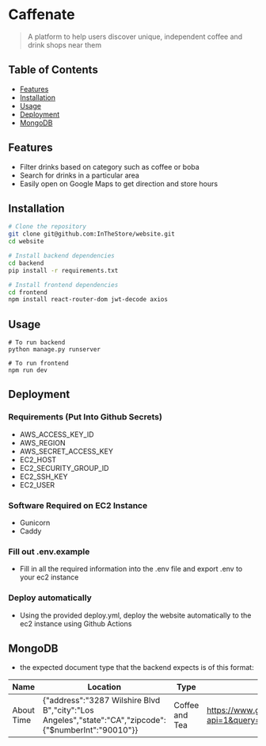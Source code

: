 # Caffenate

> A platform to help users discover unique, independent coffee and drink shops near them

## Table of Contents

- [Features](#features)
- [Installation](#installation)
- [Usage](#usage)
- [Deployment](#deployment)
- [MongoDB](#mongodb)

## Features

- Filter drinks based on category such as coffee or boba
- Search for drinks in a particular area
- Easily open on Google Maps to get direction and store hours

## Installation

```bash
# Clone the repository
git clone git@github.com:InTheStore/website.git
cd website

# Install backend dependencies
cd backend
pip install -r requirements.txt

# Install frontend dependencies
cd frontend
npm install react-router-dom jwt-decode axios
```

## Usage
```
# To run backend
python manage.py runserver

# To run frontend
npm run dev
```

## Deployment
### Requirements (Put Into Github Secrets)
- AWS_ACCESS_KEY_ID
- AWS_REGION
- AWS_SECRET_ACCESS_KEY
- EC2_HOST
- EC2_SECURITY_GROUP_ID
- EC2_SSH_KEY
- EC2_USER

### Software Required on EC2 Instance
- Gunicorn
- Caddy

### Fill out .env.example
- Fill in all the required information into the .env file and export .env to your ec2 instance

### Deploy automatically
- Using the provided deploy.yml, deploy the website automatically to the ec2 instance using Github Actions

## MongoDB 
- the expected document type that the backend expects is of this format:
  
| Name      |Location                                                                                              | Type           | Map Url                                                                                   |
|-----------|------------------------------------------------------------------------------------------------------|----------------|-------------------------------------------------------------------------------------------|
|About Time |{"address":"3287 Wilshire Blvd B","city":"Los Angeles","state":"CA","zipcode":{"$numberInt":"90010"}} | Coffee and Tea |  https://www.google.com/maps/search/?api=1&query=About%20Time%203287%20Wilshire%20Blvd%20B|


